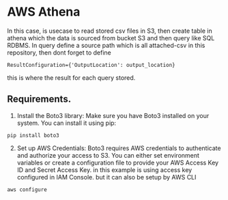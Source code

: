 # AWS Athena

In this case, is usecase to read stored csv files in S3, then create table in athena which the data is sourced from bucket S3 and then query like SQL RDBMS.
In query define a source path which is all attached-csv in this repository, then dont forget to define 
```
ResultConfiguration={'OutputLocation': output_location}
```
this is where the result for each query stored.

## Requirements.

1. Install the Boto3 library: Make sure you have Boto3 installed on your system. You can install it using pip:
```
pip install boto3
```
2. Set up AWS Credentials: Boto3 requires AWS credentials to authenticate and authorize your access to S3. You can either set environment variables or create a configuration file to provide your AWS Access Key ID and Secret Access Key. in this example is using access key configured in IAM Console. but it can also be setup by AWS CLI
```
aws configure
```

